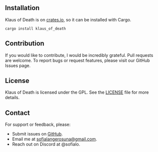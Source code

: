 ## Installation
Klaus of Death is on [crates.io](https://crates.io/crates/klaus_of_death), so it can be installed with Cargo.
```
cargo install klaus_of_death
```

## Contribution
If you would like to contribute, I would be incredibly grateful. Pull requests are welcome. To report bugs or request features, please visit our GitHub Issues page.

## License
Klaus of Death is licensed under the GPL. See the [LICENSE](https://github.com/slangerosuna/klaus_of_death/blob/master/LICENSE) file for more details.

## Contact
For support or feedback, please:
- Submit issues on [GitHub](https://github.com/slangerosuna/klaus_of_death/issues).
- Email me at [sofialangerosuna@gmail.com](mailto:sofialangerosuna@gmail.com).
- Reach out on Discord at @sofialo.
